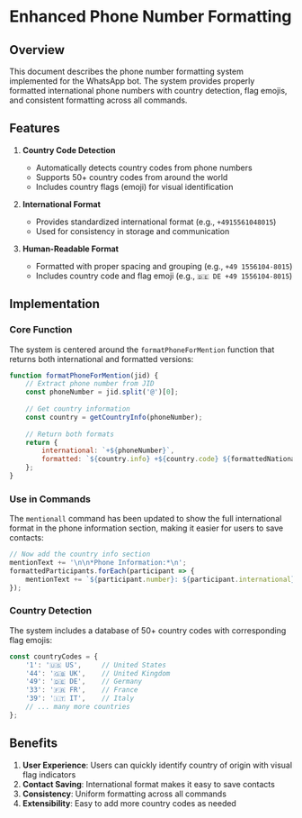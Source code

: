# Enhanced Phone Number Formatting

## Overview
This document describes the phone number formatting system implemented for the WhatsApp bot. The system provides properly formatted international phone numbers with country detection, flag emojis, and consistent formatting across all commands.

## Features

1. **Country Code Detection**
   - Automatically detects country codes from phone numbers
   - Supports 50+ country codes from around the world
   - Includes country flags (emoji) for visual identification

2. **International Format**
   - Provides standardized international format (e.g., `+4915561048015`)
   - Used for consistency in storage and communication

3. **Human-Readable Format**
   - Formatted with proper spacing and grouping (e.g., `+49 1556104-8015`)
   - Includes country code and flag emoji (e.g., `🇩🇪 DE +49 1556104-8015`)

## Implementation

### Core Function

The system is centered around the `formatPhoneForMention` function that returns both international and formatted versions:

```javascript
function formatPhoneForMention(jid) {
    // Extract phone number from JID
    const phoneNumber = jid.split('@')[0];
    
    // Get country information 
    const country = getCountryInfo(phoneNumber);
    
    // Return both formats
    return {
        international: `+${phoneNumber}`,
        formatted: `${country.info} +${country.code} ${formattedNationalNumber}`
    };
}
```

### Use in Commands

The `mentionall` command has been updated to show the full international format in the phone information section, making it easier for users to save contacts:

```javascript
// Now add the country info section
mentionText += '\n\n*Phone Information:*\n';
formattedParticipants.forEach(participant => {
    mentionText += `${participant.number}: ${participant.international}\n`;
});
```

### Country Detection

The system includes a database of 50+ country codes with corresponding flag emojis:

```javascript
const countryCodes = {
    '1': '🇺🇸 US',     // United States
    '44': '🇬🇧 UK',    // United Kingdom
    '49': '🇩🇪 DE',    // Germany
    '33': '🇫🇷 FR',    // France
    '39': '🇮🇹 IT',    // Italy
    // ... many more countries
};
```

## Benefits

1. **User Experience**: Users can quickly identify country of origin with visual flag indicators
2. **Contact Saving**: International format makes it easy to save contacts
3. **Consistency**: Uniform formatting across all commands
4. **Extensibility**: Easy to add more country codes as needed